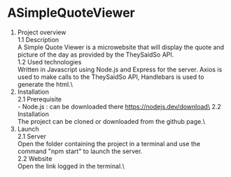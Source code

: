 # ASimpleQuoteViewer

1. Project overview\
	1.1 Description\
		A Simple Quote Viewer is a microwebsite that will display the quote and picture of the day as provided by the TheySaidSo API.\
	1.2 Used technologies\
		Written in Javascript using Node.js and Express for the server. Axios is used to make calls to the TheySaidSo API, Handlebars is used to generate the html.\
2. Installation\
	2.1 Prerequisite\
		- Node.js : can be downloaded there https://nodejs.dev/download\
	2.2 Installation\
		The project can be cloned or downloaded from the github page.\
3. Launch\
	2.1 Server\
		Open the folder containing the project in a terminal and use the command "npm start" to launch the server.\
	2.2 Website\
		Open the link logged in the terminal.\
